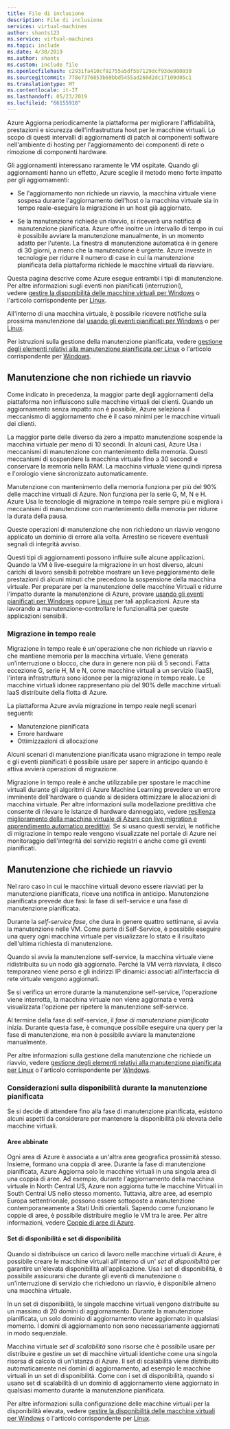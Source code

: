 ```yaml
---
title: File di inclusione
description: File di inclusione
services: virtual-machines
author: shants123
ms.service: virtual-machines
ms.topic: include
ms.date: 4/30/2019
ms.author: shants
ms.custom: include file
ms.openlocfilehash: c2931fa410cf92755a5df5b7129dcf93de900930
ms.sourcegitcommit: 778e7376853b69bbd5455ad260d2dc17109d05c1
ms.translationtype: MT
ms.contentlocale: it-IT
ms.lasthandoff: 05/23/2019
ms.locfileid: "66155918"
---
```

Azure Aggiorna periodicamente la piattaforma per migliorare l'affidabilità, prestazioni e sicurezza dell'infrastruttura host per le macchine virtuali. Lo scopo di questi intervalli di aggiornamenti di patch ai componenti software nell'ambiente di hosting per l'aggiornamento dei componenti di rete o rimozione di componenti hardware. 

Gli aggiornamenti interessano raramente le VM ospitate. Quando gli aggiornamenti hanno un effetto, Azure sceglie il metodo meno forte impatto per gli aggiornamenti:

- Se l'aggiornamento non richiede un riavvio, la macchina virtuale viene sospesa durante l'aggiornamento dell'host o la macchina virtuale sia in tempo reale-eseguire la migrazione in un host già aggiornato.

- Se la manutenzione richiede un riavvio, si riceverà una notifica di manutenzione pianificata. Azure offre inoltre un intervallo di tempo in cui è possibile avviare la manutenzione manualmente, in un momento adatto per l'utente. La finestra di manutenzione automatica è in genere di 30 giorni, a meno che la manutenzione è urgente. Azure investe in tecnologie per ridurre il numero di case in cui la manutenzione pianificata della piattaforma richiede le macchine virtuali da riavviare. 

Questa pagina descrive come Azure esegue entrambi i tipi di manutenzione. Per altre informazioni sugli eventi non pianificati (interruzioni), vedere [gestire la disponibilità delle macchine virtuali per Windows](../articles/virtual-machines/windows/manage-availability.md) o l'articolo corrispondente per [Linux](../articles/virtual-machines/linux/manage-availability.md).

All'interno di una macchina virtuale, è possibile ricevere notifiche sulla prossima manutenzione dal [usando gli eventi pianificati per Windows](../articles/virtual-machines/windows/scheduled-events.md) o per [Linux](../articles/virtual-machines/linux/scheduled-events.md).

Per istruzioni sulla gestione della manutenzione pianificata, vedere [gestione degli elementi relativi alla manutenzione pianificata per Linux](../articles/virtual-machines/linux/maintenance-notifications.md) o l'articolo corrispondente per [Windows](../articles/virtual-machines/windows/maintenance-notifications.md).

## <a name="maintenance-that-doesnt-require-a-reboot"></a>Manutenzione che non richiede un riavvio

Come indicato in precedenza, la maggior parte degli aggiornamenti della piattaforma non influiscono sulle macchine virtuali dei clienti. Quando un aggiornamento senza impatto non è possibile, Azure seleziona il meccanismo di aggiornamento che è il caso minimi per le macchine virtuali dei clienti. 

La maggior parte delle diverso da zero a impatto manutenzione sospende la macchina virtuale per meno di 10 secondi. In alcuni casi, Azure Usa i meccanismi di manutenzione con mantenimento della memoria. Questi meccanismi di sospendere la macchina virtuale fino a 30 secondi e conservare la memoria nella RAM. La macchina virtuale viene quindi ripresa e l'orologio viene sincronizzato automaticamente. 

Manutenzione con mantenimento della memoria funziona per più del 90% delle macchine virtuali di Azure. Non funziona per la serie G, M, N e H. Azure Usa le tecnologie di migrazione in tempo reale sempre più e migliora i meccanismi di manutenzione con mantenimento della memoria per ridurre la durata della pausa.  

Queste operazioni di manutenzione che non richiedono un riavvio vengono applicato un dominio di errore alla volta. Arrestino se ricevere eventuali segnali di integrità avviso. 

Questi tipi di aggiornamenti possono influire sulle alcune applicazioni. Quando la VM è live-eseguire la migrazione in un host diverso, alcuni carichi di lavoro sensibili potrebbe mostrare un lieve peggioramento delle prestazioni di alcuni minuti che precedono la sospensione della macchina virtuale. Per preparare per la manutenzione delle macchine Virtuali e ridurre l'impatto durante la manutenzione di Azure, provare [usando gli eventi pianificati per Windows](../articles/virtual-machines/windows/scheduled-events.md) oppure [Linux](../articles/virtual-machines/linux/scheduled-events.md) per tali applicazioni. Azure sta lavorando a manutenzione-controllare le funzionalità per queste applicazioni sensibili. 

### <a name="live-migration"></a>Migrazione in tempo reale

Migrazione in tempo reale è un'operazione che non richiede un riavvio e che mantiene memoria per la macchina virtuale. Viene generata un'interruzione o blocco, che dura in genere non più di 5 secondi. Fatta eccezione G, serie H, M e N, come macchine virtuali a un servizio (IaaS), l'intera infrastruttura sono idonee per la migrazione in tempo reale. Le macchine virtuali idonee rappresentano più del 90% delle macchine virtuali IaaS distribuite della flotta di Azure. 

La piattaforma Azure avvia migrazione in tempo reale negli scenari seguenti:
- Manutenzione pianificata
- Errore hardware
- Ottimizzazioni di allocazione

Alcuni scenari di manutenzione pianificata usano migrazione in tempo reale e gli eventi pianificati è possibile usare per sapere in anticipo quando è attiva avvierà operazioni di migrazione.

Migrazione in tempo reale è anche utilizzabile per spostare le macchine virtuali durante gli algoritmi di Azure Machine Learning prevedere un errore imminente dell'hardware o quando si desidera ottimizzare le allocazioni di macchina virtuale. Per altre informazioni sulla modellazione predittiva che consente di rilevare le istanze di hardware danneggiato, vedere [resilienza miglioramento della macchina virtuale di Azure con live migration e apprendimento automatico predittivi](https://azure.microsoft.com/blog/improving-azure-virtual-machine-resiliency-with-predictive-ml-and-live-migration/?WT.mc_id=thomasmaurer-blog-thmaure). Se si usano questi servizi, le notifiche di migrazione in tempo reale vengono visualizzate nel portale di Azure nei monitoraggio dell'integrità del servizio registri e anche come gli eventi pianificati.

## <a name="maintenance-that-requires-a-reboot"></a>Manutenzione che richiede un riavvio

Nel raro caso in cui le macchine virtuali devono essere riavviati per la manutenzione pianificata, riceve una notifica in anticipo. Manutenzione pianificata prevede due fasi: la fase di self-service e una fase di manutenzione pianificata.

Durante la *self-service fase*, che dura in genere quattro settimane, si avvia la manutenzione nelle VM. Come parte di Self-Service, è possibile eseguire una query ogni macchina virtuale per visualizzare lo stato e il risultato dell'ultima richiesta di manutenzione.

Quando si avvia la manutenzione self-service, la macchina virtuale viene ridistribuita su un nodo già aggiornato. Perché la VM verrà riavviata, il disco temporaneo viene perso e gli indirizzi IP dinamici associati all'interfaccia di rete virtuale vengono aggiornati.

Se si verifica un errore durante la manutenzione self-service, l'operazione viene interrotta, la macchina virtuale non viene aggiornata e verrà visualizzata l'opzione per ripetere la manutenzione self-service. 

Al termine della fase di self-service, il *fase di manutenzione pianificata* inizia. Durante questa fase, è comunque possibile eseguire una query per la fase di manutenzione, ma non è possibile avviare la manutenzione manualmente.

Per altre informazioni sulla gestione della manutenzione che richiede un riavvio, vedere [gestione degli elementi relativi alla manutenzione pianificata per Linux](../articles/virtual-machines/linux/maintenance-notifications.md) o l'articolo corrispondente per [Windows](../articles/virtual-machines/windows/maintenance-notifications.md). 

### <a name="availability-considerations-during-scheduled-maintenance"></a>Considerazioni sulla disponibilità durante la manutenzione pianificata 

Se si decide di attendere fino alla fase di manutenzione pianificata, esistono alcuni aspetti da considerare per mantenere la disponibilità più elevata delle macchine virtuali. 

#### <a name="paired-regions"></a>Aree abbinate

Ogni area di Azure è associata a un'altra area geografica prossimità stesso. Insieme, formano una coppia di aree. Durante la fase di manutenzione pianificata, Azure Aggiorna solo le macchine virtuali in una singola area di una coppia di aree. Ad esempio, durante l'aggiornamento della macchina virtuale in North Central US, Azure non aggiorna tutte le macchine Virtuali in South Central US nello stesso momento. Tuttavia, altre aree, ad esempio Europa settentrionale, possono essere sottoposte a manutenzione contemporaneamente a Stati Uniti orientali. Sapendo come funzionano le coppie di aree, è possibile distribuire meglio le VM tra le aree. Per altre informazioni, vedere [Coppie di aree di Azure](https://docs.microsoft.com/azure/best-practices-availability-paired-regions).

#### <a name="availability-sets-and-scale-sets"></a>Set di disponibilità e set di disponibilità

Quando si distribuisce un carico di lavoro nelle macchine virtuali di Azure, è possibile creare le macchine virtuali all'interno di un' *set di disponibilità* per garantire un'elevata disponibilità all'applicazione. Usa i set di disponibilità, è possibile assicurarsi che durante gli eventi di manutenzione o un'interruzione di servizio che richiedono un riavvio, è disponibile almeno una macchina virtuale.

In un set di disponibilità, le singole macchine virtuali vengono distribuite su un massimo di 20 domini di aggiornamento. Durante la manutenzione pianificata, un solo dominio di aggiornamento viene aggiornato in qualsiasi momento. I domini di aggiornamento non sono necessariamente aggiornati in modo sequenziale. 

Macchina virtuale *set di scalabilità* sono risorse che è possibile usare per distribuire e gestire un set di macchine virtuali identiche come una singola risorsa di calcolo di un'istanza di Azure. Il set di scalabilità viene distribuito automaticamente nei domini di aggiornamento, ad esempio le macchine virtuali in un set di disponibilità. Come con i set di disponibilità, quando si usano set di scalabilità di un dominio di aggiornamento viene aggiornato in qualsiasi momento durante la manutenzione pianificata.

Per altre informazioni sulla configurazione delle macchine virtuali per la disponibilità elevata, vedere [gestire la disponibilità delle macchine virtuali per Windows](../articles/virtual-machines/windows/manage-availability.md) o l'articolo corrispondente per [Linux](../articles/virtual-machines/linux/manage-availability.md).
